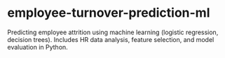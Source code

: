 # employee-turnover-prediction-ml
Predicting employee attrition using machine learning (logistic regression, decision trees). Includes HR data analysis, feature selection, and model evaluation in Python.
